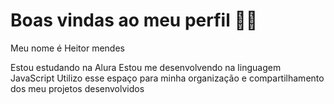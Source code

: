 # Boas vindas ao meu perfil 💙💙
Meu nome é Heitor mendes

Estou estudando na Alura
Estou me desenvolvendo na linguagem JavaScript
Utilizo esse espaço para minha organização e compartilhamento dos meu projetos desenvolvidos
